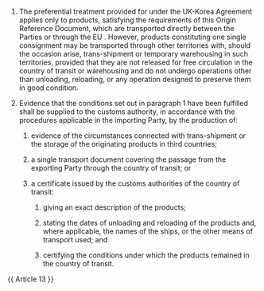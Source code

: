 1. The preferential treatment provided for under the UK-Korea Agreement applies only to products, satisfying the requirements of this Origin Reference Document, which are transported directly between the Parties or through the EU . However, products constituting one single consignment may be transported through other territories with, should the occasion arise, trans-shipment or temporary warehousing in such territories, provided that they are not released for free circulation in the country of transit or warehousing and do not undergo operations other than unloading, reloading, or any operation designed to preserve them in good condition.

2. Evidence that the conditions set out in paragraph 1 have been fulfilled shall be supplied to the customs authority, in accordance with the procedures applicable in the importing Party, by the production of:

    1. evidence of the circumstances connected with trans-shipment or the storage of the originating products in third countries;

    2. a single transport document covering the passage from the exporting Party through the country of transit; or

    3. a certificate issued by the customs authorities of the country of transit:

        1. giving an exact description of the products;

        2. stating the dates of unloading and reloading of the products and, where applicable, the names of the ships, or the other means of transport used; and

        3. certifying the conditions under which the products remained in the country of transit.

{{ Article 13 }}
